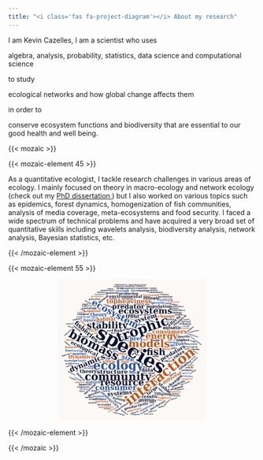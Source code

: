 ```yaml
---
title: "<i class='fas fa-project-diagram'></i> About my research"
---
```


<div class="mission">
I am Kevin Cazelles, I am a scientist who uses

algebra, analysis, probability, statistics, data science and computational science

to study

ecological networks and how global change affects them

in order to

conserve ecosystem functions and biodiversity that are essential to our good health and well being.
</div>


{{< mozaic >}}


{{< mozaic-element 45 >}}

As a quantitative ecologist, I tackle research challenges in various
areas of ecology. I mainly focused on theory in macro-ecology and
network ecology (check out my [PhD dissertation <i class="fas fa-file-pdf"
aria-hidden="true"></i>](/docs/thesekc.pdf)) but I also worked on
various topics such as epidemics, forest dynamics, homogenization of fish
communities, analysis of media coverage, meta-ecosystems and food security. I
faced a wide spectrum of technical problems and have acquired a very
broad set of quantitative skills including wavelets analysis, biodiversity
analysis, network analysis, Bayesian statistics, etc.

{{< /mozaic-element >}}

{{< mozaic-element 55 >}}

<center><img src="/img/wordcloud.png" alt="wordcloud" width="60%"></img></center>

{{< /mozaic-element >}}

{{< /mozaic >}}

